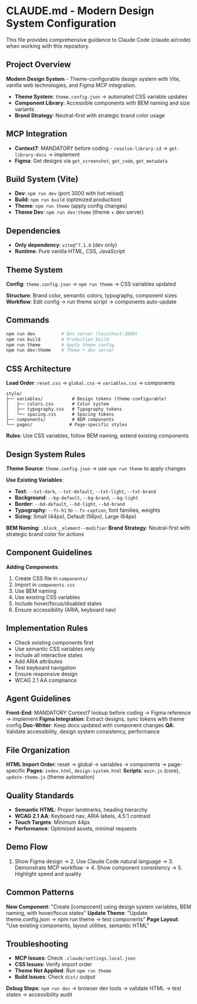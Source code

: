 # CLAUDE.md - Modern Design System Configuration

This file provides comprehensive guidance to Claude Code (claude.ai/code) when working with this repository.

## Project Overview

**Modern Design System** - Theme-configurable design system with Vite, vanilla web technologies, and Figma MCP integration.

- **Theme System**: `theme.config.json` → automated CSS variable updates
- **Component Library**: Accessible components with BEM naming and size variants
- **Brand Strategy**: Neutral-first with strategic brand color usage

## MCP Integration

- **Context7**: MANDATORY before coding - `resolve-library-id` → `get-library-docs` → implement
- **Figma**: Get designs via `get_screenshot`, `get_code`, `get_metadata`

## Build System (Vite)

- **Dev**: `npm run dev` (port 3000 with hot reload)
- **Build**: `npm run build` (optimized production)
- **Theme**: `npm run theme` (apply config changes)
- **Theme Dev**: `npm run dev:theme` (theme + dev server)

## Dependencies

- **Only dependency**: `vite@^7.1.6` (dev only)
- **Runtime**: Pure vanilla HTML, CSS, JavaScript

## Theme System

**Config**: `theme.config.json` → `npm run theme` → CSS variables updated

**Structure**: Brand color, semantic colors, typography, component sizes
**Workflow**: Edit config → run theme script → components auto-update

## Commands

```bash
npm run dev          # Dev server (localhost:3000)
npm run build        # Production build
npm run theme        # Apply theme config
npm run dev:theme    # Theme + dev server
```

## CSS Architecture

**Load Order**: `reset.css` → `global.css` → `variables.css` → components

```
style/
├── variables/           # Design tokens (theme-configurable)
│   ├── colors.css       # Color system
│   ├── typography.css   # Typography tokens
│   └── spacing.css      # Spacing tokens
├── components/          # BEM components
└── pages/              # Page-specific styles
```

**Rules**: Use CSS variables, follow BEM naming, extend existing components

## Design System Rules

**Theme Source**: `theme.config.json` → use `npm run theme` to apply changes

**Use Existing Variables**:
- **Text**: `--txt-dark`, `--txt-default`, `--txt-light`, `--txt-brand`
- **Background**: `--bg-default`, `--bg-brand`, `--bg-light`
- **Border**: `--bd-default`, `--bd-light`, `--bd-brand`
- **Typography**: `--fs-h1` to `--fs-caption`, font families, weights
- **Sizing**: Small (44px), Default (56px), Large (64px)

**BEM Naming**: `.block__element--modifier`
**Brand Strategy**: Neutral-first with strategic brand color for actions

## Component Guidelines

**Adding Components**:
1. Create CSS file in `components/`
2. Import in `components.css`
3. Use BEM naming
4. Use existing CSS variables
5. Include hover/focus/disabled states
6. Ensure accessibility (ARIA, keyboard nav)

## Implementation Rules

- Check existing components first
- Use semantic CSS variables only
- Include all interactive states
- Add ARIA attributes
- Test keyboard navigation
- Ensure responsive design
- WCAG 2.1 AA compliance

## Agent Guidelines

**Front-End**: MANDATORY Context7 lookup before coding → Figma reference → implement
**Figma Integration**: Extract designs, sync tokens with theme config
**Doc-Writer**: Keep docs updated with component changes
**QA**: Validate accessibility, design system consistency, performance

## File Organization

**HTML Import Order**: reset → global → variables → components → page-specific
**Pages**: `index.html`, `design-system.html`
**Scripts**: `main.js` (core), `update-theme.js` (theme automation)

## Quality Standards

- **Semantic HTML**: Proper landmarks, heading hierarchy
- **WCAG 2.1 AA**: Keyboard nav, ARIA labels, 4.5:1 contrast
- **Touch Targets**: Minimum 44px
- **Performance**: Optimized assets, minimal requests

## Demo Flow

1. Show Figma design → 2. Use Claude Code natural language → 3. Demonstrate MCP workflow → 4. Show component consistency → 5. Highlight speed and quality

## Common Patterns

**New Component**: "Create [component] using design system variables, BEM naming, with hover/focus states"
**Update Theme**: "Update theme.config.json → npm run theme → test components"
**Page Layout**: "Use existing components, layout utilities, semantic HTML"

## Troubleshooting

- **MCP Issues**: Check `.claude/settings.local.json`
- **CSS Issues**: Verify import order
- **Theme Not Applied**: Run `npm run theme`
- **Build Issues**: Check `dist/` output

**Debug Steps**: `npm run dev` → browser dev tools → validate HTML → test states → accessibility audit
